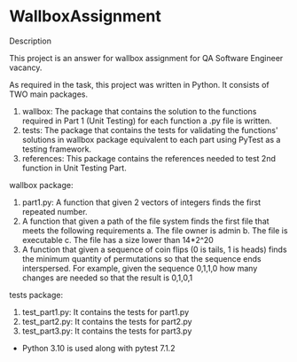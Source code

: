 # WallboxAssignment

Description

This project is an answer for wallbox assignment for QA Software Engineer vacancy.

As required in the task, this project was written in Python. It consists of TWO main packages.

1. wallbox: The package that contains the solution to the functions required in Part 1 (Unit Testing)
for each function a .py file is written.
2. tests: The package that contains the tests for validating the functions' solutions in wallbox package 
equivalent to each part using PyTest as a testing framework.
3. references: This package contains the references needed to test 2nd function in Unit Testing Part.

wallbox package:

1. part1.py: A function that given 2 vectors of integers finds the first repeated number.
2. A function that given a path of the file system finds the first file that meets the
following requirements
a. The file owner is admin
b. The file is executable
c. The file has a size lower than 14*2^20
3. A function that given a sequence of coin flips (0 is tails, 1 is heads) finds the
minimum quantity of permutations so that the sequence ends interspersed. For
example, given the sequence 0,1,1,0 how many changes are needed so that the
result is 0,1,0,1

tests package:

1. test_part1.py: It contains the tests for part1.py
2. test_part2.py: It contains the tests for part2.py
3. test_part3.py: It contains the tests for part3.py

* Python 3.10 is used along with pytest 7.1.2